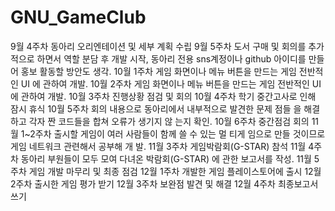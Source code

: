 # GNU_GameClub
9월 4주차  동아리 오리엔테이션 및 세부 계획 수립
9월 5주차  도서 구매 및 회의를 추가적으로 하면서 역할 분담 후
           개발 시작, 동아리 전용 sns계정이나 github 아이디를 만들어
           홍보 활동할 방안도 생각.
10월 1주차 게임 화면이나 메뉴 버튼을 만드는 게임 전반적인 UI
           에 관하여 개발.
10월 2주차 게임 화면이나 메뉴 버튼을 만드는 게임 전반적인 UI
           에 관하여 개발.
10월 3주차 진행상황 점검 및 회의
10월 4주차 학기 중간고사로 인해 잠시 휴식
10월 5주차 회의 내용으로 동아리에서 내부적으로 발견한 문제
           점들 을 해결하고 각자 짠 코드들을 합쳐 오류가 생기지 않 는지
           확인.
10월 6주차 중간점검 회의
11월 1~2주차 출시할 게임이 여러 사람들이 함께 쓸 수 있는 멀
           티게 임으로 만들 것이므로 게임 네트워크 관련해서 공부해 개
           발.
11월 3주차 게임박람회(G-STAR) 참석
11월 4주차 동아리 부원들이 모두 모여 다녀온 박람회(G-STAR)
           에 관한 보고서를 작성.
11월 5주차 게임 개발 마무리 및 최종 점검
12월 1주차 개발한 게임 플레이스토어에 출시
12월 2주차 출시한 게임 평가 받기
12월 3주차 보완점 발견 및 해결
12월 4주차 최종보고서 쓰기
